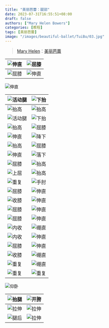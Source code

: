 ```yaml
---
title: "美丽芭蕾：腿部"
date: 2023-07-31T16:55:51+08:00
draft: false
authors: ["Mary Helen Bowers"]
categories: [教程]
tags: [美丽芭蕾]
image: "/images/beautiful-ballet/TuiBu/03.jpg"
---
```


>[Mary Helen](https://space.bilibili.com/1718958133)：[美丽芭蕾](https://www.bilibili.com/video/BV1tW411P7ew)

<!--more-->

![伸直](/images/beautiful-ballet/TuiBu/01.jpg) | ![屈膝](/images/beautiful-ballet/TuiBu/02.jpg)
-|-
![屈膝](/images/beautiful-ballet/TuiBu/32.jpg) | ![伸直](/images/beautiful-ballet/TuiBu/33.jpg)

![伸直](/images/beautiful-ballet/TuiBu/35.jpg)

![活动腿](/images/beautiful-ballet/TuiBu/36.jpg) | ![下抬](/images/beautiful-ballet/TuiBu/37.jpg)
-|-
![抬高](/images/beautiful-ballet/TuiBu/03.jpg) | ![抬高](/images/beautiful-ballet/TuiBu/34.jpg)
![活动腿](/images/beautiful-ballet/TuiBu/04.jpg) | ![下抬](/images/beautiful-ballet/TuiBu/05.jpg)
![抬高](/images/beautiful-ballet/TuiBu/10.jpg) | ![屈膝](/images/beautiful-ballet/TuiBu/11.jpg)
![伸直](/images/beautiful-ballet/TuiBu/08.jpg) | ![降下](/images/beautiful-ballet/TuiBu/09.jpg)
![抬高](/images/beautiful-ballet/TuiBu/42.jpg) | ![屈膝](/images/beautiful-ballet/TuiBu/43.jpg)
![伸直](/images/beautiful-ballet/TuiBu/44.jpg) | ![落下](/images/beautiful-ballet/TuiBu/41.jpg)
![屈膝](/images/beautiful-ballet/TuiBu/46.jpg) | ![抬高](/images/beautiful-ballet/TuiBu/47.jpg)
![上屈](/images/beautiful-ballet/TuiBu/17.jpg) | ![抬高](/images/beautiful-ballet/TuiBu/18.jpg)
![重复](/images/beautiful-ballet/TuiBu/19.jpg) | ![手肘](/images/beautiful-ballet/TuiBu/20.jpg)
![屈膝](/images/beautiful-ballet/TuiBu/50.jpg) | ![伸直](/images/beautiful-ballet/TuiBu/51.jpg)
![收膝](/images/beautiful-ballet/TuiBu/53.jpg) | ![伸直](/images/beautiful-ballet/TuiBu/54.jpg)
![屈膝](/images/beautiful-ballet/TuiBu/21.jpg) | ![伸直](/images/beautiful-ballet/TuiBu/22.jpg)
![屈膝](/images/beautiful-ballet/TuiBu/23.jpg) | ![伸直](/images/beautiful-ballet/TuiBu/24.jpg)
![内收](/images/beautiful-ballet/TuiBu/25.jpg) | ![绷直](/images/beautiful-ballet/TuiBu/26.jpg)
![内收](/images/beautiful-ballet/TuiBu/27.jpg) | ![伸直](/images/beautiful-ballet/TuiBu/28.jpg)
![屈膝](/images/beautiful-ballet/TuiBu/55.jpg) | ![伸直](/images/beautiful-ballet/TuiBu/56.jpg)
![收膝](/images/beautiful-ballet/TuiBu/57.jpg) | ![绷直](/images/beautiful-ballet/TuiBu/58.jpg)
![重复](/images/beautiful-ballet/TuiBu/59.jpg) | ![绷直](/images/beautiful-ballet/TuiBu/60.jpg)
![重复](/images/beautiful-ballet/TuiBu/29.jpg) | ![重复](/images/beautiful-ballet/TuiBu/30.jpg)

![仰卧](/images/beautiful-ballet/TuiBu/61.jpg)

![抬腿](/images/beautiful-ballet/TuiBu/62.jpg) | ![开胯](/images/beautiful-ballet/TuiBu/63.jpg)
-|-
![拉伸](/images/beautiful-ballet/TuiBu/14.jpg) | ![拉伸](/images/beautiful-ballet/TuiBu/31.jpg)
![腿后](/images/beautiful-ballet/TuiBu/15.jpg) | ![拉伸](/images/beautiful-ballet/TuiBu/16.jpg)
